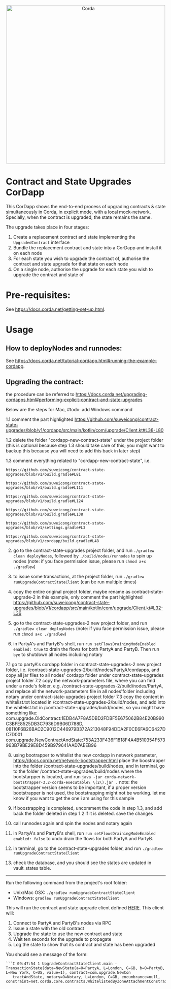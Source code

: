 <p align="center">
  <img src="https://www.corda.net/wp-content/uploads/2016/11/fg005_corda_b.png" alt="Corda" width="500">
</p>

# Contract and State Upgrades CorDapp

This CorDapp shows the end-to-end process of upgrading contracts & state simultaneously in Corda, in explicit mode, with a local mock-network. Specially, when the contract is upgraded, the state remains the same. 

The upgrade takes place in four stages:

1. Create a replacement contract and state implementing the `UpgradedContract` interface
2. Bundle the replacement contract and state into a CorDapp and install it on each node
3. For each state you wish to upgrade the contract of, authorise the contract and state upgrade for that state on each node
4. On a single node, authorise the upgrade for each state you wish to upgrade the contract and state of

# Pre-requisites:
  
See https://docs.corda.net/getting-set-up.html.

# Usage

## How to deployNodes and runnodes:

See https://docs.corda.net/tutorial-cordapp.html#running-the-example-cordapp.

## Upgrading the contract:

the procedure can be referred to https://docs.corda.net/upgrading-cordapps.html#performing-explicit-contract-and-state-upgrades

Below are the steps for Mac, #todo: add Windows command

1.1 comment the part highlighted https://github.com/suweicong/contract-state-upgrades/blob/v1/cordapp/src/main/kotlin/com/upgrade/Client.kt#L38-L80
  
1.2 delete the folder "cordapp-new-contract-state" under the project folder (this is optional because step 1.3 should take care of this; you might want to backup this because you will need to add this back in later step)

1.3 comment everything related to "cordapp-new-contract-state", i.e. 
	
	https://github.com/suweicong/contract-state-upgrades/blob/v1/build.gradle#L81

	https://github.com/suweicong/contract-state-upgrades/blob/v1/build.gradle#L111

	https://github.com/suweicong/contract-state-upgrades/blob/v1/build.gradle#L124

	https://github.com/suweicong/contract-state-upgrades/blob/v1/build.gradle#L138

	https://github.com/suweicong/contract-state-upgrades/blob/v1/settings.gradle#L3

	https://github.com/suweicong/contract-state-upgrades/blob/v1/cordapp/build.gradle#L48
 
2. go to the contract-state-upgrades project folder, and run `./gradlew clean deployNodes`, followed by `./build/nodes/runnodes` to spin up nodes
(note: if you face permission issue, please run `chmod a+x ./gradlew`)

3. to issue some transactions, at the project folder, run `./gradlew runUpgradeContractStateClient` (can be run multiple times)

4. copy the entire original project folder, maybe rename as contract-state-upgrade-2 in this example, only comment the part highlighted https://github.com/suweicong/contract-state-upgrades/blob/v1/cordapp/src/main/kotlin/com/upgrade/Client.kt#L32-L36

5. go to the contract-state-upgrades-2 new project folder, and run `./gradlew clean deployNodes`
(note: if you face permission issue, please run `chmod a+x ./gradlew`) 

6. in PartyA's and PartyB's shell, run `run setFlowsDrainingModeEnabled enabled: true` to drain the flows for both PartyA and PartyB. Then run `bye` to shutdown all nodes including notary 

7.1 go to partyA's cordapp folder in contract-state-upgrades-2 new project folder, i.e. /contract-state-upgrades-2/build/nodes/PartyA/cordapps, and copy all jar files to all nodes' cordapp folder under contract-state-upgrades project folder
7.2 copy the network-parameters file, where you can find under a node's folder, e.g. /contract-state-upgrades-2/build/nodes/PartyA, and replace all the network-parameters file in all nodes'folder including notary under contract-state-upgrades project folder
7.3 copy the content in whitelist.txt located in /contract-state-upgrades-2/build/nodes, and add into the whitelist.txt in /contract-state-upgrades/build/nodes, so you might have something like:
com.upgrade.OldContract:1EDB4A7F8A5DBD2FDBF5E675062B84E20B990C3BFE8525DB3C7936D9B06D788D, 08110F6B26BAC2C9012C446979B372A213048F94DDA2F0CE6FA6C6427DC7D001
com.upgrade.NewContractAndState:753A233F436F1818F4A4B510354F573963B79BE29E8D459B979641AAD7AEEB96

8. using bootrapper to whitelist the new cordapp in network parameter, https://docs.corda.net/network-bootstrapper.html
 place the boostrapper into the folder /contract-state-upgrades/build/nodes, and in terminal, go to the folder /contract-state-upgrades/build/nodes where the bootstarpper is located, and run `java -jar corda-network-bootstrapper-3.2-corda-executable\ \(2\).jar .`
  note: the bootstrapper version seems to be important, if a proper version bootstrapper is not used, the bootstrapping might not be working. let me know if you want to get the one i am using for this sample

9. if boostrapping is completed, uncomment the code in step 1.3, and add back the folder deleted in step 1.2 if it is deleted. save the changes

10. call runnodes again and spin the nodes and notary again

11. in PartyA's and PartyB's shell, run `run setFlowsDrainingModeEnabled enabled: false` to undo drain the flows for both PartyA and PartyB.

12. in terminal, go to the contract-state-upgrades folder, and run `./gradlew runUpgradeContractStateClient`

13. check the database, and you should see the states are updated in vault_states table.

----------------------------------------------------------------------------------------------------

Run the following command from the project's root folder:

* Unix/Mac OSX: `./gradlew runUpgradeContractStateClient`
* Windows: `gradlew runUpgradeContractStateClient`

This will run the contract and state upgrade client defined [HERE](https://github.com/amolpednekar/contract-state-upgrades/blob/master/cordapp/src/main/kotlin/com/upgrade/Client.kt). This
client will:

1. Connect to PartyA and PartyB's nodes via RPC
2. Issue a state with the old contract
3. Upgrade the state to use the new contract and state
4. Wait ten seconds for the upgrade to propagate
5. Log the state to show that its contract and state has been upgraded

You should see a message of the form:

    ```I 09:47:54 1 UpgradeContractStateClient.main - TransactionState(data=NewState(a=O=PartyA, L=London, C=GB, b=O=PartyB, L=New York, C=US, value=1), contract=com.upgrade.NewCon
       tractAndState, notary=O=Notary, L=London, C=GB, encumbrance=null, constraint=net.corda.core.contracts.WhitelistedByZoneAttachmentConstraint@649b5891)```
